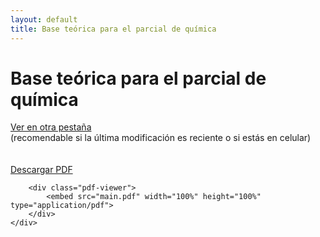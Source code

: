 ```yaml
---
layout: default
title: Base teórica para el parcial de química
---
```


<body>
    <div class="container">
        <h1>Base teórica para el parcial de química</h1>
        <div class="link-wrapper">
            <a class="button" href="main.pdf" target="_blank">Ver en otra pestaña</a><br>
        </div>
        <div class="smalltext">
         (recomendable si la última modificación es reciente o si estás en celular)
        </div>
        <br>
        <br>
        <a class="button" href="main.pdf" download="main.pdf">Descargar PDF</a>
        <div class="update-info" id="update-info"></div>

<script>
    function updateLastModified() {
        const lastModifiedDate = new Date('2024-07-18T15:49:00'); // Fecha y hora de la última actualización
        const now = new Date();
        const diffInMs = now - lastModifiedDate;
        
        const diffInSeconds = Math.floor(diffInMs / 1000);
        const diffInMinutes = Math.floor(diffInSeconds / 60);
        const diffInHours = Math.floor(diffInMinutes / 60);
        const diffInDays = Math.floor(diffInHours / 24);

        let timeAgo;

        if (diffInDays > 0) {
            timeAgo = `hace ${diffInDays} ${diffInDays === 1 ? 'día' : 'días'}`;
        } else if (diffInHours > 0) {
            timeAgo = `hace ${diffInHours} ${diffInHours === 1 ? 'hora' : 'horas'}`;
        } else if (diffInMinutes > 0) {
            timeAgo = `hace ${diffInMinutes} ${diffInMinutes === 1 ? 'minuto' : 'minutos'}`;
        } else {
            timeAgo = `hace ${diffInSeconds} ${diffInSeconds === 1 ? 'segundo' : 'segundos'}`;
        }

        const updateInfoElement = document.getElementById('update-info');
        updateInfoElement.textContent = `Última modificación: ${timeAgo}`;
    }

    // Llamar a la función para actualizar la información al cargar la página
    updateLastModified();
</script>

        <div class="pdf-viewer">
            <embed src="main.pdf" width="100%" height="100%" type="application/pdf">
        </div>
    </div>
</body>
